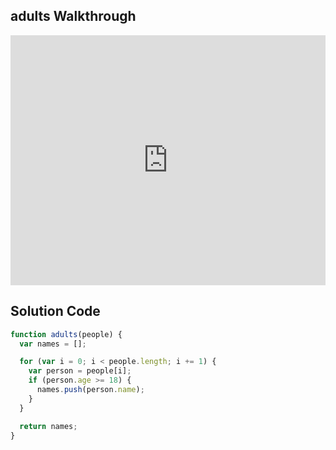 ## adults Walkthrough

<iframe src="https://player.vimeo.com/video/213732324" width="100%" height="400" frameborder="0" webkitallowfullscreen mozallowfullscreen allowfullscreen></iframe>

## Solution Code

```js
function adults(people) {
  var names = [];

  for (var i = 0; i < people.length; i += 1) {
    var person = people[i];
    if (person.age >= 18) {
      names.push(person.name);
    }
  }

  return names;
}
```
